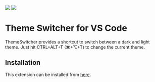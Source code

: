 <a href="https://marketplace.visualstudio.com/items?itemName=latusinski.theme-switcher">![](https://img.shields.io/vscode-marketplace/v/latusinski.theme-switcher.svg)</a>
<a href="https://marketplace.visualstudio.com/items?itemName=latusinski.theme-switcher">![](https://img.shields.io/vscode-marketplace/r/latusinski.theme-switcher.svg)</a>


# Theme Switcher for VS Code

ThemeSwitcher provides a shortcut to switch between a dark and light theme. Just hit CTRL+ALT+T (⌘+⌥+T) to change the current theme.

## Installation

This extension can be installed from [here](https://marketplace.visualstudio.com/items?itemName=latusinski.theme-switcher).
